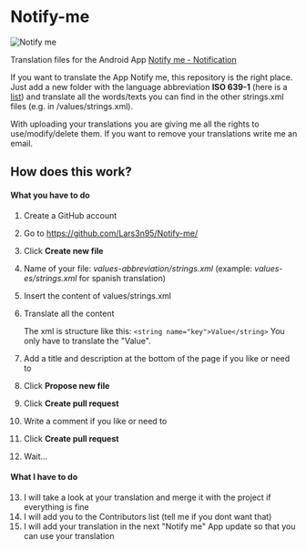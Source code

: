 # Notify-me
![Notify me](https://lh3.googleusercontent.com/PTO1l4M0hg3guVIv0IZNz3EC0FzzT-ksjB3gjsNE-IcULCshb8gp5W7OvOQ--4vABzs=w100 "Notify me")

Translation files for the Android App [Notify me - Notification](https://play.google.com/store/apps/details?id=com.kila.addnotification.lars)

If you want to translate the App Notify me, this repository is the right place. Just add a new folder with the language abbreviation **ISO 639-1** (here is a [list](https://www.loc.gov/standards/iso639-2/php/code_list.php))  and translate all the words/texts you can find in the other strings.xml files (e.g. in /values/strings.xml).

With uploading your translations you are giving me all the rights to use/modify/delete them. If you want to remove your translations write me an email.

## How does this work?

#### What you have to do
1. Create a GitHub account
2. Go to https://github.com/Lars3n95/Notify-me/
3. Click **Create new file**
4. Name of your file: *values-abbreviation/strings.xml* (example: *values-es/strings.xml* for spanish translation)
5. Insert the content of values/strings.xml 
6. Translate all the content
   
   The xml is structure like this: `<string name="key">Value</string>`
   You only have to translate the "Value".

7. Add a title and description at the bottom of the page if you like or need to
8. Click **Propose new file**
9. Click **Create pull request**
10. Write a comment if you like or need to
11. Click **Create pull request**
12. Wait...

#### What I have to do
13. I will take a look at your translation and merge it with the project if everything is fine
14. I will add you to the Contributors list (tell me if you dont want that)
15. I will add your translation in the next "Notify me" App update so that you can use your translation
